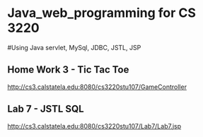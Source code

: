 # Java_web_programming for CS 3220
#Using Java servlet, MySql, JDBC, JSTL, JSP

## Home Work 3 - Tic Tac Toe
http://cs3.calstatela.edu:8080/cs3220stu107/GameController

## Lab 7 - JSTL SQL
http://cs3.calstatela.edu:8080/cs3220stu107/Lab7/Lab7.jsp 
        

